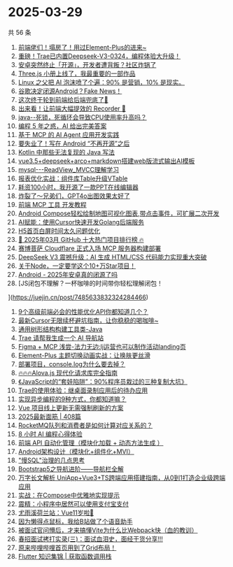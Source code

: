 # 2025-03-29

共 56 条

<!-- BEGIN JUEJIN -->
<!-- 最后更新时间 2025-03-29 11:00:39 +0800 -->
1. [前端佬们！塌房了！用过Element-Plus的进来~](https://juejin.cn/post/7485966905418760227)
1. [重磅！Trae已内置Deepseek-V3-0324，编程体验大升级！](https://juejin.cn/post/7485918233679560714)
1. [安卓突然终止「开源」，开发者遭背叛？社区炸锅了](https://juejin.cn/post/7486315070362075173)
1. [Three.js 小册上线了，我最重要的一部作品](https://juejin.cn/post/7486294528733036594)
1. [Linux 之父把 AI 泡沫喷了个遍：90% 是营销，10% 是现实。](https://juejin.cn/post/7485940589885538344)
1. [谷歌决定闭源Android？Fake News！](https://juejin.cn/post/7486306126758969383)
1. [这次终于轮到前端给后端兜底了🤣](https://juejin.cn/post/7486440418139652137)
1. [出来看！让前端大幅提效的 Recorder 🐶](https://juejin.cn/post/7485729208107712522)
1. [java--死锁，死循环会导致CPU使用率升高吗？](https://juejin.cn/post/7485729208108695562)
1. [编程 5 年之惑，AI 给出完美答案](https://juejin.cn/post/7486322280861466678)
1. [基于 MCP 的 AI Agent 应用开发实践](https://juejin.cn/post/7485691461296652338)
1. [要失业了！写在 Android “不再开源”之后](https://juejin.cn/post/7486659696061906994)
1. [Kotlin 中那些无法复现的 Java 写法](https://juejin.cn/post/7485965177096814642)
1. [vue3.5+deepseek+arco+markdown搭建web版流式输出AI模板](https://juejin.cn/post/7486369696738017321)
1. [mysql---ReadView_MVCC理解学习](https://juejin.cn/post/7486185012388216842)
1. [报表优化实战：组件库Table升级VTable](https://juejin.cn/post/7486444624815767589)
1. [耗资100小时，我开源了一款PPT在线编辑器](https://juejin.cn/post/7485672562947129356)
1. [炸裂了～兄弟们，GPT4o出图效果太好了](https://juejin.cn/post/7486465253816483876)
1. [前端 MCP 工具 开发教程](https://juejin.cn/post/7486030501906268199)
1. [Android Compose轻松绘制地图可视化图表,带点击事件，可扩展二次开发](https://juejin.cn/post/7485936146070356006)
1. [AI赋能：使用Cursor快速开发Golang后端服务](https://juejin.cn/post/7486057384395178036)
1. [H5首页白屏时间太久问题优化](https://juejin.cn/post/7485640765570826292)
1. [🚀 2025年03月 GitHub 十大热门项目排行榜 🔥](https://juejin.cn/post/7486316823253565474)
1. [赛博菩萨 Cloudflare 正式入场 MCP 服务器构建部署](https://juejin.cn/post/7485691461297209394)
1. [DeepSeek V3 震撼升级：AI 生成 HTML/CSS 代码能力实现重大突破
](https://juejin.cn/post/7485684772948607013)
1. [关于Node，一定要学这个10+万Star项目！](https://juejin.cn/post/7486515264823132210)
1. [Android - 2025年安卓真的闭源了吗](https://juejin.cn/post/7486394833864966144)
1. [JS闭包不理解？一杯咖啡的时间带你轻松理解闭包！

](https://juejin.cn/post/7485633832324284466)
1. [9个高级前端必会的性能优化API你都知道几个？](https://juejin.cn/post/7485285613463535670)
1. [最新Cursor无限续杯避坑指南，让你稳稳的喝咖啡~](https://juejin.cn/post/7486323379474563107)
1. [通用树形结构构建工具类-Java](https://juejin.cn/post/7486089532283092992)
1. [Trae 请帮我生成一个 AI 导航站](https://juejin.cn/post/7485598788985569292)
1. [Figma + MCP 浅尝-法力无边:lj运营也可以制作活动landing页](https://juejin.cn/post/7485998798654128138)
1. [Element-Plus 主题切换动画实战：让换肤更丝滑](https://juejin.cn/post/7486106426571194408)
1. [部署项目，console.log为什么要去掉？](https://juejin.cn/post/7485938326336766003)
1. [🔥🔥🔥Alova.js 现代化请求库完全指南](https://juejin.cn/post/7485631488113918006)
1. [《JavaScript的“套娃陷阱”：90%程序员栽过的三种复制大坑》](https://juejin.cn/post/7485932775113965578)
1. [Trae的使用体验：继桌面录制应用后的待办应用](https://juejin.cn/post/7486102523915026442)
1. [实现异步编程的9种方式，你都知道嘛？](https://juejin.cn/post/7485980624189931559)
1. [Vue 项目线上更新无需强制刷新的方案](https://juejin.cn/post/7485677817868091407)
1. [2025最新面筋 | 408篇](https://juejin.cn/post/7486363775707709450)
1. [RocketMQ队列和消费者是如何计算对应关系的？](https://juejin.cn/post/7486106426572619816)
1. [8 小时 AI 编程心得体验](https://juejin.cn/post/7485414108276949027)
1. [前端 API 自动化管理（模块化加载 + 动态方法生成‌ ）](https://juejin.cn/post/7485965103113961484)
1. [Android架构设计（模块化+组件化+MVI）](https://juejin.cn/post/7486001370213138484)
1. ["慢SQL"治理的几点思考](https://juejin.cn/post/7485965177096781874)
1. [Bootstrap5之导航进阶——导航栏全解](https://juejin.cn/post/7485932775114768394)
1. [万字长文解析 UniApp+Vue3+TS跨端应用搭建指南，从0到1打造企业级跨端应用](https://juejin.cn/post/7486364205491781686)
1. [实战：在Compose中优雅地实现提示](https://juejin.cn/post/7485964427620548617)
1. [震精：小程序中居然可以使用支付宝支付](https://juejin.cn/post/7485725589611200527)
1. [尤雨溪荷兰站：Vue11岁啦🎉](https://juejin.cn/post/7485414108277571619)
1. [因为懒得点鼠标，我给B站做了个语音助手](https://juejin.cn/post/7485572202701193256)
1. [被面试官问懵后，才来搞懂Vite为什么比Webpack快（血的教训）](https://juejin.cn/post/7486170504271069210)
1. [春招面试拷打实录(三)：面试血泪史，面经干货分享!!!](https://juejin.cn/post/7485936146070470694)
1. [原来哔哩哔哩首页用到了Grid布局！](https://juejin.cn/post/7485625209132285986)
1. [Flutter 知识集锦 | 获取函数调用栈](https://juejin.cn/post/7485633146315751461)
<!-- END JUEJIN -->